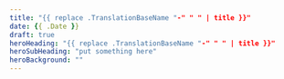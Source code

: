 ```yaml
---
title: "{{ replace .TranslationBaseName "-" " " | title }}"
date: {{ .Date }}
draft: true
heroHeading: "{{ replace .TranslationBaseName "-" " " | title }}"
heroSubHeading: "put something here"
heroBackground: ""
---
```

